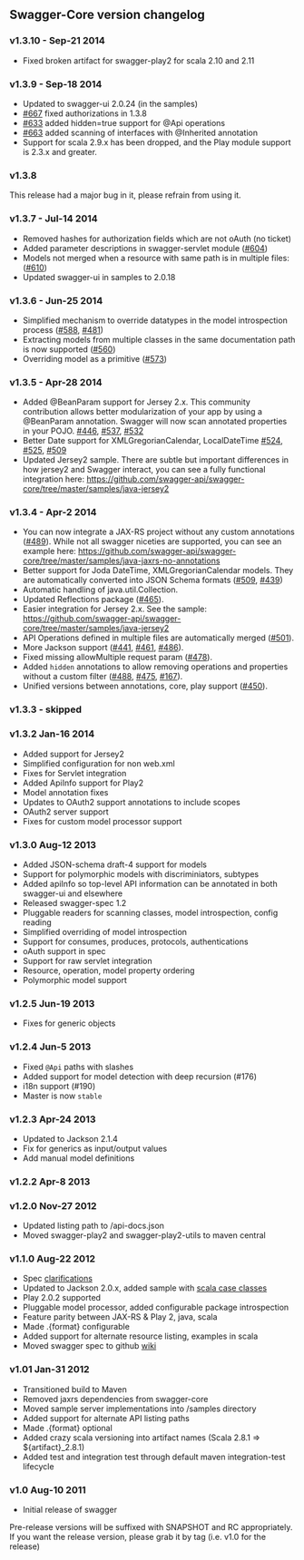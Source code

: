 ## Swagger-Core version changelog

### v1.3.10 - Sep-21 2014
- Fixed broken artifact for swagger-play2 for scala 2.10 and 2.11

### v1.3.9 - Sep-18 2014
- Updated to swagger-ui 2.0.24 (in the samples)
- [#667](https://github.com/swagger-api/swagger-core/issues/667) fixed authorizations in 1.3.8
- [#633](https://github.com/swagger-api/swagger-core/issues/633) added hidden=true support for @Api operations
- [#663](https://github.com/swagger-api/swagger-core/issues/663) added scanning of interfaces with @Inherited annotation
- Support for scala 2.9.x has been dropped, and the Play module support is 2.3.x and greater.

### v1.3.8
This release had a major bug in it, please refrain from using it.

### v1.3.7 - Jul-14 2014
- Removed hashes for authorization fields which are not oAuth (no ticket)
- Added parameter descriptions in swagger-servlet module ([#604](https://github.com/swagger-api/swagger-core/issues/604))
- Models not merged when a resource with same path is in multiple files: ([#610](https://github.com/swagger-api/swagger-core/issues/610))
- Updated swagger-ui in samples to 2.0.18

### v1.3.6 - Jun-25 2014
- Simplified mechanism to override datatypes in the model introspection process ([#588](https://github.com/swagger-api/swagger-core/issues/588), [#481](https://github.com/swagger-api/swagger-core/issues/481))
- Extracting models from multiple classes in the same documentation path is now supported ([#560](https://github.com/swagger-api/swagger-core/issues/560))
- Overriding model as a primitive ([#573](https://github.com/swagger-api/swagger-core/issues/573))

### v1.3.5 - Apr-28 2014
- Added @BeanParam support for Jersey 2.x.  This community contribution allows better modularization of your app by using a @BeanParam annotation.  Swagger will now scan annotated properties in your POJO.  [#446](https://github.com/swagger-api/swagger-core/issues/446), [#537](https://github.com/swagger-api/swagger-core/issues/537), [#532](https://github.com/swagger-api/swagger-core/issues/532)
- Better Date support for XMLGregorianCalendar,  LocalDateTime [#524](https://github.com/swagger-api/swagger-core/issues/524), [#525](https://github.com/swagger-api/swagger-core/issues/525), [#509](https://github.com/swagger-api/swagger-core/issues/509)
- Updated Jersey2 sample.  There are subtle but important differences in how jersey2 and Swagger interact, you can see a fully functional integration here: https://github.com/swagger-api/swagger-core/tree/master/samples/java-jersey2

### v1.3.4 - Apr-2 2014

- You can now integrate a JAX-RS project without any custom annotations ([#489](https://github.com/swagger-api/swagger-core/issues/489)).  While not all swagger niceties are supported, you can see an example here: https://github.com/swagger-api/swagger-core/tree/master/samples/java-jaxrs-no-annotations
- Better support for Joda DateTime, XMLGregorianCalendar models. They are automatically converted into JSON Schema formats ([#509](https://github.com/swagger-api/swagger-core/issues/509), [#439](https://github.com/swagger-api/swagger-core/issues/439)) 
- Automatic handling of java.util.Collection.
- Updated Reflections package ([#465](https://github.com/swagger-api/swagger-core/issues/465)).
- Easier integration for Jersey 2.x. See the sample: https://github.com/swagger-api/swagger-core/tree/master/samples/java-jersey2
- API Operations defined in multiple files are automatically merged ([#501](https://github.com/swagger-api/swagger-core/issues/501)).
- More Jackson support ([#441](https://github.com/swagger-api/swagger-core/issues/441), [#461](https://github.com/swagger-api/swagger-core/issues/461), [#486](https://github.com/swagger-api/swagger-core/issues/486)).
- Fixed missing allowMultiple request param ([#478](https://github.com/swagger-api/swagger-core/issues/478)).
- Added `hidden` annotations to allow removing operations and properties without a custom filter ([#488](https://github.com/swagger-api/swagger-core/issues/488), [#475](https://github.com/swagger-api/swagger-core/issues/475), [#167](https://github.com/swagger-api/swagger-core/issues/167)).
- Unified versions between annotations, core, play support ([#450](https://github.com/swagger-api/swagger-core/issues/450)).

### v1.3.3 - skipped

### v1.3.2 Jan-16 2014

- Added support for Jersey2
- Simplified configuration for non web.xml
- Fixes for Servlet integration 
- Added ApiInfo support for Play2
- Model annotation fixes
- Updates to OAuth2 support annotations to include scopes
- OAuth2 server support
- Fixes for custom model processor support

### v1.3.0 Aug-12 2013

- Added JSON-schema draft-4 support for models
- Support for polymorphic models with discriminiators, subtypes
- Added apiInfo so top-level API information can be annotated in both swagger-ui and elsewhere
- Released swagger-spec 1.2
- Pluggable readers for scanning classes, model introspection, config reading
- Simplified overriding of model introspection
- Support for consumes, produces, protocols, authentications
- oAuth support in spec
- Support for raw servlet integration
- Resource, operation, model property ordering
- Polymorphic model support

### v1.2.5 Jun-19 2013

- Fixes for generic objects

### v1.2.4 Jun-5 2013

- Fixed `@Api` paths with slashes
- Added support for model detection with deep recursion (#176)
- i18n support (#190)
- Master is now `stable`

### v1.2.3 Apr-24 2013

- Updated to Jackson 2.1.4
- Fix for generics as input/output values
- Add manual model definitions

### v1.2.2 Apr-8 2013

### v1.2.0 Nov-27 2012

- Updated listing path to /api-docs.json
- Moved swagger-play2 and swagger-play2-utils to maven central

### v1.1.0 Aug-22 2012

- Spec [clarifications](https://github.com/swagger-api/swagger-core/wiki/Changelog)
- Updated to Jackson 2.0.x, added sample with [scala case classes](https://github.com/swagger-api/swagger-core/tree/master/samples/scala-jaxrs-jackson2)
- Play 2.0.2 supported
- Pluggable model processor, added configurable package introspection
- Feature parity between JAX-RS & Play 2, java, scala
- Made .{format} configurable
- Added support for alternate resource listing, examples in scala
- Moved swagger spec to github [wiki](https://github.com/swagger-api/swagger-core/wiki)


### v1.01 Jan-31 2012

- Transitioned build to Maven</li>
- Removed jaxrs dependencies from swagger-core</li>
- Moved sample server implementations into /samples directory</li>
- Added support for alternate API listing paths</li>
- Made .{format} optional</li>
- Added crazy scala versioning into artifact names (Scala 2.8.1 => ${artifact}_2.8.1)
- Added test and integration test through default maven integration-test lifecycle</li>

### v1.0 Aug-10 2011
- Initial release of swagger</li>

Pre-release versions will be suffixed with SNAPSHOT and RC appropriately.  If you want the
release version, please grab it by tag (i.e. v1.0 for the release)